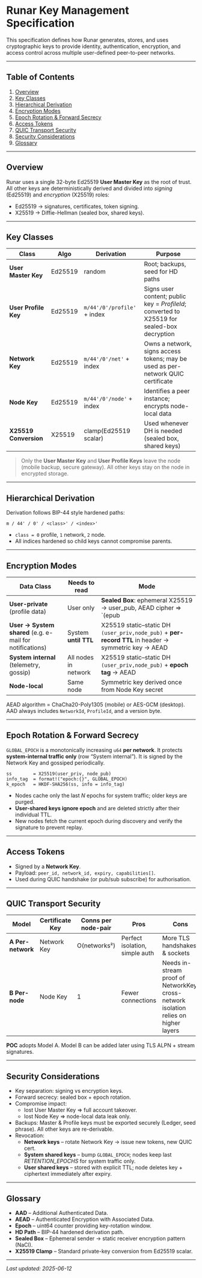 # Runar Key Management Specification

This specification defines how Runar generates, stores, and uses cryptographic keys to provide identity, authentication, encryption, and access control across multiple user-defined peer-to-peer networks.

---
## Table of Contents
1. [Overview](#overview)
2. [Key Classes](#key-classes)
3. [Hierarchical Derivation](#hierarchical-derivation)
4. [Encryption Modes](#encryption-modes)
5. [Epoch Rotation & Forward Secrecy](#epoch-rotation--forward-secrecy)
6. [Access Tokens](#access-tokens)
7. [QUIC Transport Security](#quic-transport-security)
8. [Security Considerations](#security-considerations)
9. [Glossary](#glossary)

---
## Overview
Runar uses a single 32-byte Ed25519 **User Master Key** as the root of trust.  All other keys are deterministically derived and divided into *signing* (Ed25519) and *encryption* (X25519) roles:
* Ed25519 → signatures, certificates, token signing.
* X25519 → Diffie-Hellman (sealed box, shared keys).

---
## Key Classes
| Class | Algo | Derivation | Purpose |
|-------|------|------------|---------|
| **User Master Key** | Ed25519 | random | Root; backups, seed for HD paths |
| **User Profile Key** | Ed25519 | `m/44'/0'/profile'` + index | Signs user content; public key = *ProfileId*; converted to X25519 for sealed-box decryption |
| **Network Key** | Ed25519 | `m/44'/0'/net'` + index | Owns a network, signs access tokens; may be used as per-network QUIC certificate |
| **Node Key** | Ed25519 | `m/44'/0'/node'` + index | Identifies a peer instance; encrypts node-local data |
| **X25519 Conversion** | X25519 | clamp(Ed25519 scalar) | Used whenever DH is needed (sealed box, shared keys) |

> Only the **User Master Key** and **User Profile Keys** leave the node (mobile backup, secure gateway).  All other keys stay on the node in encrypted storage.

---
## Hierarchical Derivation
Derivation follows BIP-44 style hardened paths:
```
m / 44' / 0' / <class>' / <index>'
```
* `class = 0` profile, `1` network, `2` node.
* All indices hardened so child keys cannot compromise parents.

---
## Encryption Modes
| Data Class | Needs to read | Mode |
|------------|--------------|------|
| **User-private** (profile data) | User only | **Sealed Box**: ephemeral X25519 → user_pub, AEAD cipher ⇒ `(epub||nonce||cipher)` |
| **User → System shared** (e.g. e-mail for notifications) | System **until TTL** | X25519 static–static DH `(user_priv,node_pub)` + **per-record TTL** in header → symmetric key → AEAD |
| **System internal** (telemetry, gossip) | All nodes in network | X25519 static–static DH `(user_priv,node_pub)` + **epoch tag** → AEAD |
| **Node-local** | Same node | Symmetric key derived once from Node Key secret |

AEAD algorithm = ChaCha20-Poly1305 (mobile) or AES-GCM (desktop).  AAD always includes `NetworkId`, `ProfileId`, and a version byte.

---
## Epoch Rotation & Forward Secrecy
`GLOBAL_EPOCH` is a monotonically increasing `u64` **per network**.  It protects **system-internal traffic only** (row “System internal”).  It is signed by the Network Key and gossiped periodically.

```
ss        = X25519(user_priv, node_pub)
info_tag  = format!("epoch:{}", GLOBAL_EPOCH)
k_epoch   = HKDF-SHA256(ss, info = info_tag)
```
* Nodes cache only the last *N* epochs for system traffic; older keys are purged.
* **User-shared keys ignore epoch** and are deleted strictly after their individual TTL.
* New nodes fetch the current epoch during discovery and verify the signature to prevent replay.

---
## Access Tokens
* Signed by a **Network Key**.
* Payload: `peer_id, network_id, expiry, capabilities[]`.
* Used during QUIC handshake (or pub/sub subscribe) for authorisation.

---
## QUIC Transport Security
| Model | Certificate Key | Conns per node-pair | Pros | Cons |
|-------|-----------------|---------------------|------|------|
| **A Per-network** | Network Key | O(networks²) | Perfect isolation, simple auth | More TLS handshakes & sockets |
| **B Per-node** | Node Key | 1 | Fewer connections | Needs in-stream proof of NetworkKey; cross-network isolation relies on higher layers |

**POC** adopts Model A.  Model B can be added later using TLS ALPN + stream signatures.

---
## Security Considerations
* Key separation: signing vs encryption keys.
* Forward secrecy: sealed box + epoch rotation.
* Compromise impact:
  * lost User Master Key ⇒ full account takeover.
  * lost Node Key ⇒ node-local data leak only.
* Backups: Master & Profile keys must be exported securely (Ledger, seed phrase).  All other keys are re-derivable.
* Revocation:
  * **Network keys** – rotate Network Key → issue new tokens, new QUIC cert.
  * **System shared keys** – bump `GLOBAL_EPOCH`; nodes keep last _RETENTION_EPOCHS_ for system traffic only.
  * **User shared keys** – stored with explicit TTL; node deletes key + ciphertext immediately after expiry.

---
## Glossary
* **AAD** – Additional Authenticated Data.
* **AEAD** – Authenticated Encryption with Associated Data.
* **Epoch** – uint64 counter providing key-rotation window.
* **HD Path** – BIP-44 hardened derivation path.
* **Sealed Box** – Ephemeral sender → static receiver encryption pattern (NaCl).
* **X25519 Clamp** – Standard private-key conversion from Ed25519 scalar.

---
*Last updated: 2025-06-12*
